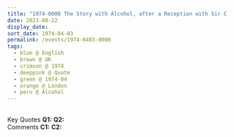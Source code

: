 ```yaml
---
title: "1974-0000 The Story with Alcohol, after a Reception with Sir C.P., 2, Parklands, Ice House Wood, Hurst Green, Oxted, Surrey, UK"
date: 2023-08-22
display_date: 
sort_date: 1974-04-03
permalink: /events/1974-0403-0000
tags:
  - blue @ English
  - brown @ UK
  - crimson @ 1974
  - deeppink @ Quote
  - green @ 1974-04
  - orange @ London
  - peru @ Alcohol
---
```


<br>

<wave-list>
  <list-title color="DarkSeaGreen" width="55">Key Quotes</list-title>
  <list-item color="BlanchedAlmond" width="280"><b>Q1:</b> <i></i></list-item>
  <list-item color="Lavender" width="280"><b>Q2:</b> <i></i></list-item>
</wave-list>

<br>

<wave-list>
  <list-title color="DarkSeaGreen" width="55">Comments</list-title>
  <list-item color="BlanchedAlmond" width="280"><b>C1:</b> <i></i></list-item>
  <list-item color="Lavender" width="280"><b>C2:</b> <i></i></list-item>
</wave-list>